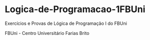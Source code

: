 # Logica-de-Programacao-1FBUni
Exercícios e Provas de Lógica de Programação I do FBUni

FBUni - Centro Universitário Farias Brito
